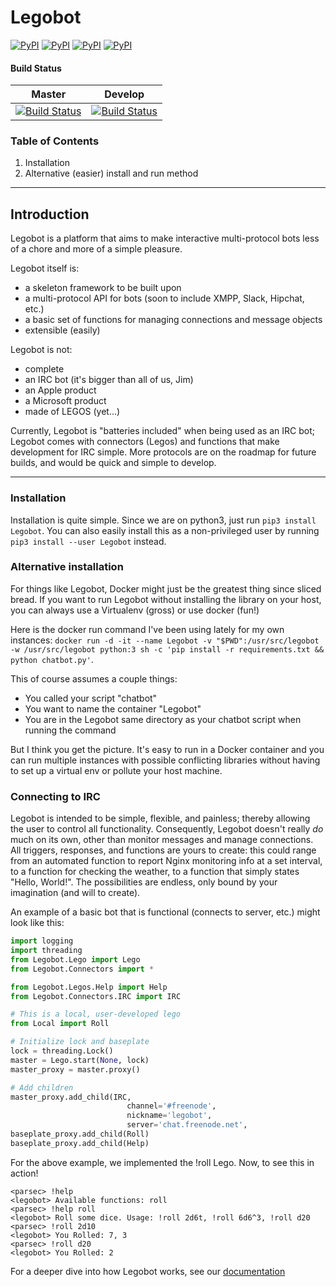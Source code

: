 # Legobot

[![PyPI](https://img.shields.io/pypi/pyversions/Legobot.svg?maxAge=2592000)]() [![PyPI](https://img.shields.io/pypi/wheel/Legobot.svg?maxAge=2592000)]() [![PyPI](https://img.shields.io/pypi/l/Legobot.svg?maxAge=2592000)]() [![PyPI](https://img.shields.io/pypi/status/Django.svg?maxAge=2592000)]()

#### Build Status

| Master | Develop | 
|--------|---------|
| [![Build Status](https://travis-ci.org/bbriggs/Legobot.svg?branch=master)](https://travis-ci.org/bbriggs/Legobot) | [![Build Status](https://travis-ci.org/bbriggs/Legobot.svg?branch=develop)](https://travis-ci.org/bbriggs/Legobot)

### Table of Contents

1. Installation
2. Alternative (easier) install and run method

***

## Introduction

Legobot is a platform that aims to make interactive multi-protocol bots less of a chore and more of a simple pleasure. 

Legobot itself is: 
* a skeleton framework to be built upon 
* a multi-protocol API for bots (soon to include XMPP, Slack, Hipchat, etc.)
* a basic set of functions for managing connections and message objects
* extensible (easily)

Legobot is not:
* complete
* an IRC bot (it's bigger than all of us, Jim)
* an Apple product
* a Microsoft product
* made of LEGOS (yet...)

Currently, Legobot is "batteries included" when being used as an IRC bot; Legobot comes with connectors (Legos) and functions that make development for IRC simple. More protocols are on the roadmap for future builds, and would be quick and simple to develop. 

***

### Installation

Installation is quite simple. Since we are on python3, just run `pip3 install Legobot`. You can also easily install this as a non-privileged user by running `pip3 install --user Legobot` instead.

### Alternative installation

For things like Legobot, Docker might just be the greatest thing since sliced bread. If you want to run Legobot without installing the library on your host, you can always use a Virtualenv (gross) or use docker (fun!)

Here is the docker run command I've been using lately for my own instances: `docker run -d -it --name Legobot -v "$PWD":/usr/src/legobot -w /usr/src/legobot python:3 sh -c 'pip install -r requirements.txt && python chatbot.py'`.

This of course assumes a couple things:
 - You called your script "chatbot"
 - You want to name the container "Legobot"
 - You are in the Legobot same directory as your chatbot script when running the command
 
But I think you get the picture. It's easy to run in a Docker container and you can run multiple instances with possible conflicting libraries without having to set up a virtual env or pollute your host machine. 

### Connecting to IRC

Legobot is intended to be simple, flexible, and painless; thereby allowing the user to control all functionality. Consequently, Legobot doesn't really *do* much on its own, other than monitor messages and manage connections. All triggers, responses, and functions are yours to create: this could range from an automated function to report Nginx monitoring info at a set interval, to a function for checking the weather, to a function that simply states "Hello, World!". The possibilities are endless, only bound by your imagination (and will to create). 

An example of a basic bot that is functional (connects to server, etc.) might look like this:

```python
import logging
import threading
from Legobot.Lego import Lego
from Legobot.Connectors import *

from Legobot.Legos.Help import Help
from Legobot.Connectors.IRC import IRC

# This is a local, user-developed lego
from Local import Roll

# Initialize lock and baseplate
lock = threading.Lock()
master = Lego.start(None, lock)
master_proxy = master.proxy()

# Add children
master_proxy.add_child(IRC,
                          channel='#freenode',
                          nickname='legobot',
                          server='chat.freenode.net',
baseplate_proxy.add_child(Roll)
baseplate_proxy.add_child(Help)
```
For the above example, we implemented the !roll Lego. Now, to see this in action!

```
<parsec> !help
<legobot> Available functions: roll
<parsec> !help roll
<legobot> Roll some dice. Usage: !roll 2d6t, !roll 6d6^3, !roll d20
<parsec> !roll 2d10
<legobot> You Rolled: 7, 3
<parsec> !roll d20
<legobot> You Rolled: 2
```

For a deeper dive into how Legobot works, see our [documentation](docs/intro.md)
